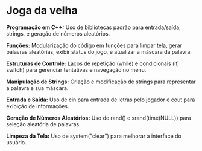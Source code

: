 # Joga da velha

**Programação em C++:** Uso de bibliotecas padrão para entrada/saída, strings, e geração de números aleatórios.

**Funções:** Modularização do código em funções para limpar tela, gerar palavras aleatórias, exibir status do jogo, e atualizar a máscara da palavra.

**Estruturas de Controle:** Laços de repetição (while) e condicionais (if, switch) para gerenciar tentativas e navegação no menu.

**Manipulação de Strings:** Criação e modificação de strings para representar a palavra e sua máscara.

**Entrada e Saída:** Uso de cin para entrada de letras pelo jogador e cout para exibição de informações.

**Geração de Números Aleatórios:** Uso de rand() e srand(time(NULL)) para seleção aleatória de palavras.

**Limpeza da Tela:** Uso de system("clear") para melhorar a interface do usuário.

